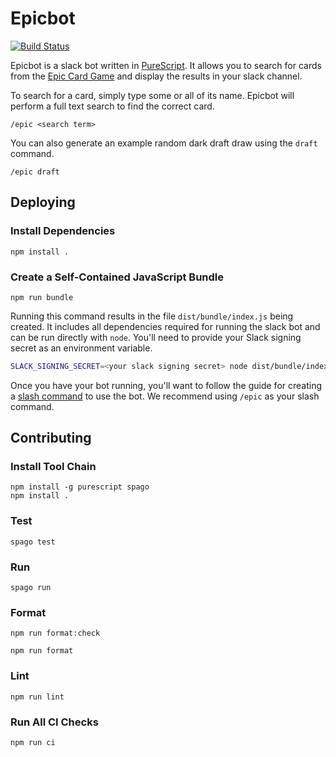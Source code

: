 # Epicbot

[![Build
Status](https://github.com/drewolson/epicbot/actions/workflows/test.yml/badge.svg?branch=master)](https://github.com/drewolson/epicbot/actions/workflows/test.yml)


Epicbot is a slack bot written in [PureScript](http://www.purescript.org/). It
allows you to search for cards from the [Epic Card
Game](https://www.epiccardgame.com/) and display the results in your slack
channel.

To search for a card, simply type some or all of its name. Epicbot will perform
a full text search to find the correct card.

```text
/epic <search term>
```

You can also generate an example random dark draft draw using the `draft`
command.

```text
/epic draft
```

## Deploying

### Install Dependencies

```text
npm install .
```

### Create a Self-Contained JavaScript Bundle

```text
npm run bundle
```

Running this command results in the file `dist/bundle/index.js` being created.
It includes all dependencies required for running the slack bot and can be run
directly with `node`. You'll need to provide your Slack signing secret as an
environment variable.

```bash
SLACK_SIGNING_SECRET=<your slack signing secret> node dist/bundle/index.js
```

Once you have your bot running, you'll want to follow the guide for creating a
[slash command](https://api.slack.com/interactivity/slash-commands) to use the
bot. We recommend using `/epic` as your slash command.

## Contributing

### Install Tool Chain

```text
npm install -g purescript spago
npm install .
```

### Test

```text
spago test
```

### Run

```text
spago run
```

### Format

```text
npm run format:check
```

```text
npm run format
```

### Lint

```text
npm run lint
```

### Run All CI Checks

```text
npm run ci
```

